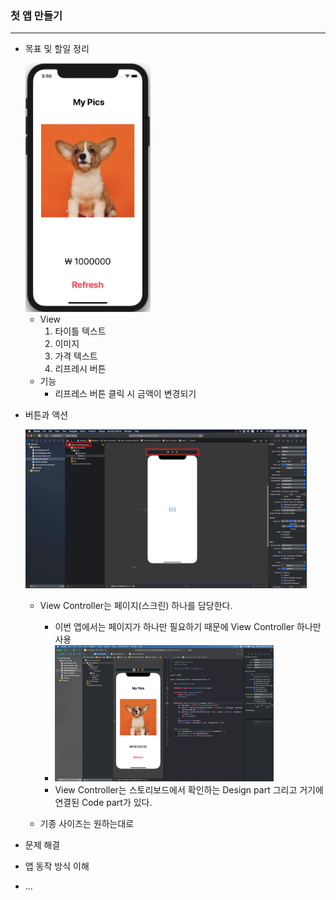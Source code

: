 ### 첫 앱 만들기

---

- 목표 및 할일 정리

  <img src = "/img/first_app.png" width="200">

  - View
    1. 타이틀 텍스트
    2. 이미지
    3. 가격 텍스트
    4. 리프레시 버튼
  - 기능
    - 리프레스 버튼 클릭 시 금액이 변경되기

- 버튼과 액션

  <img src = "/img/viewController.png" width="450">

  - View Controller는 페이지(스크린) 하나를 담당한다.
    - 이번 앱에서는 페이지가 하나만 필요하기 때문에 View Controller 하나만 사용
    - <img src = "/img/viewControllerPart.png" width="350">
    - View Controller는 스토리보드에서 확인하는 Design part 그리고 거기에 연결된 Code part가 있다.

  - 기종 사이즈는 원하는대로

  

- 문제 해결
- 앱 동작 방식 이해
- ...

